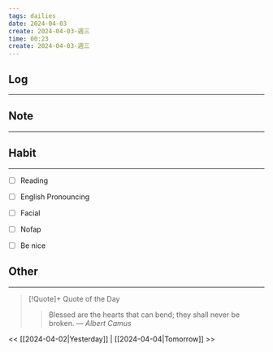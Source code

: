 ```yaml
---
tags: dailies  
date: 2024-04-03
create: 2024-04-03-週三
time: 00:23
create: 2024-04-03-週三
---
```


## Log
---


## Note
---


## Habit
---
- [ ] Reading
- [ ] English Pronouncing
- [ ] Facial
- [ ] Nofap
- [ ] Be nice


## Other
---

> [!Quote]+ Quote of the Day
> > Blessed are the hearts that can bend; they shall never be broken.
> — <cite>Albert Camus</cite>

<< [[2024-04-02|Yesterday]] | [[2024-04-04|Tomorrow]] >>